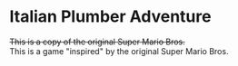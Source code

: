 # Italian Plumber Adventure
~~This is a copy of the original Super Mario Bros.~~
<br>
This is a game "inspired" by the original Super Mario Bros.
